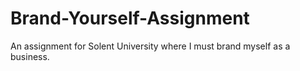 # Brand-Yourself-Assignment
An assignment for Solent University where I must brand myself as a business.
